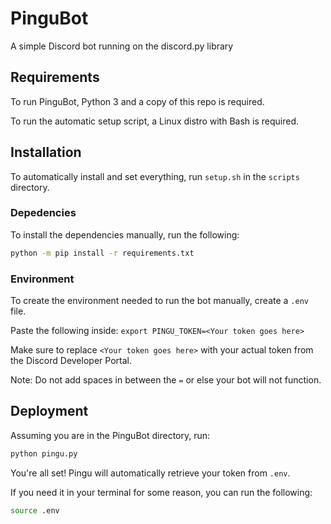 # PinguBot
A simple Discord bot running on the discord.py library

## Requirements
To run PinguBot, Python 3 and a copy of this repo is required.

To run the automatic setup script, a Linux distro with Bash is required.

## Installation
To automatically install and set everything, run `setup.sh` in the `scripts` directory.

### Depedencies
To install the dependencies manually, run the following:
```bash
python -m pip install -r requirements.txt
```
### Environment
To create the environment needed to run the bot manually, create a `.env` file.

Paste the following inside: `export PINGU_TOKEN=<Your token goes here>`

Make sure to replace `<Your token goes here>` with your actual token from the Discord Developer Portal.

Note: Do not add spaces in between the `=` or else your bot will not function.

## Deployment
Assuming you are in the PinguBot directory, run: 
```bash
python pingu.py
```
You're all set! Pingu will automatically retrieve your token from `.env`.

If you need it in your terminal for some reason, you can run the following:
```bash
source .env
```
